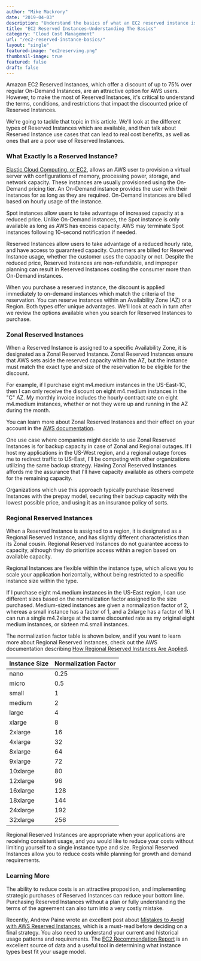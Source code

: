 ```yaml
---
author: "Mike Mackrory"
date: "2019-04-03"
description: "Understand the basics of what an EC2 reserved instance is, and the types available. Learn Reserved Instance use cases that can lead to real cost benefits, as well as ones that are a poor use of Reserved Instances."
title: "EC2 Reserved Instances—Understanding The Basics"
category: "Cloud Cost Management"
url: "/ec2-reserved-instance-basics/"
layout: "single"
featured-image: "ec2reserving.png"
thumbnail-image: true
featured: false
draft: false
---
```


Amazon EC2 Reserved Instances, which offer a discount of up to 75% over regular On-Demand Instances, are an attractive option for AWS users. However, to make the most of Reserved Instances, it's critical to understand the terms, conditions, and restrictions that impact the discounted price of Reserved Instances.

We're going to tackle that topic in this article. We'll look at the different types of Reserved Instances which are available, and then talk about Reserved Instance use cases that can lead to real cost benefits, as well as ones that are a poor use of Reserved Instances.

### What Exactly Is a Reserved Instance?

[Elastic Cloud Computing, or EC2](/ec2-instances/), allows an AWS user to provision a virtual server with configurations of memory, processing power, storage, and network capacity. These instances are usually provisioned using the On-Demand pricing tier. An On-Demand instance provides the user with their instances for as long as they are required. On-Demand instances are billed based on hourly usage of the instance.

Spot instances allow users to take advantage of increased capacity at a reduced price. Unlike On-Demand instances, the Spot instance is only available as long as AWS has excess capacity. AWS may terminate Spot instances following 10-second notification if needed.

Reserved Instances allow users to take advantage of a reduced hourly rate, and have access to guaranteed capacity. Customers are billed for Reserved Instance usage, whether the customer uses the capacity or not. Despite the reduced price, Reserved Instances are non-refundable, and improper planning can result in Reserved Instances costing the consumer more than On-Demand instances.

When you purchase a reserved instance, the discount is applied immediately to on-demand instances which match the criteria of the reservation. You can reserve instances within an Availability Zone (AZ) or a Region. Both types offer unique advantages. We'll look at each in turn after we review the options available when you search for Reserved Instances to purchase.

### Zonal Reserved Instances

When a Reserved Instance is assigned to a specific Availability Zone, it is designated as a Zonal Reserved Instance. Zonal Reserved Instances ensure that AWS sets aside the reserved capacity within the AZ, but the instance must match the exact type and size of the reservation to be eligible for the discount.

For example, if I purchase eight m4.medium instances in the US-East-1C, then I can only receive the discount on eight m4.medium instances in the "C" AZ. My monthly invoice includes the hourly contract rate on eight m4.medium instances, whether or not they were up and running in the AZ during the month.

You can learn more about Zonal Reserved Instances and their effect on your account in the [AWS documentation](https://docs.aws.amazon.com/AWSEC2/latest/UserGuide/apply_ri.html#apply-zonal-ri).

One use case where companies might decide to use Zonal Reserved Instances is for backup capacity in case of Zonal and Regional outages. If I host my applications in the US-West region, and a regional outage forces me to redirect traffic to US-East, I'll be competing with other organizations utilizing the same backup strategy. Having Zonal Reserved Instances affords me the assurance that I'll have capacity available as others compete for the remaining capacity.

Organizations which use this approach typically purchase Reserved Instances with the prepay model, securing their backup capacity with the lowest possible price, and using it as an insurance policy of sorts.

### Regional Reserved Instances

When a Reserved Instance is assigned to a region, it is designated as a Regional Reserved Instance, and has slightly different characteristics than its Zonal cousin. Regional Reserved Instances do not guarantee access to capacity, although they do prioritize access within a region based on available capacity.

Regional Instances are flexible within the instance type, which allows you to scale your application horizontally, without being restricted to a specific instance size within the type.

If I purchase eight m4.medium instances in the US-East region, I can use different sizes based on the normalization factor assigned to the size purchased. Medium-sized instances are given a normalization factor of 2, whereas a small instance has a factor of 1, and a 2xlarge has a factor of 16. I can run a single m4.2xlarge at the same discounted rate as my original eight medium instances, or sixteen m4.small instances.

The normalization factor table is shown below, and if you want to learn more about Regional Reserved Instances, check out the AWS documentation describing [How Regional Reserved Instances Are Applied](https://docs.aws.amazon.com/AWSEC2/latest/UserGuide/apply_ri.html#apply-regional-ri).

<script>$(document).ready(function () {
  $(".post-content table").addClass("table").addClass("table-striped");
});</script>

Instance Size | Normalization Factor
--------------|---------------------
nano  | 0.25
micro  | 0.5
small  |  1
medium  | 2
large  | 4
xlarge  |  8
2xlarge  | 16
4xlarge  | 32
8xlarge  | 64
9xlarge  | 72
10xlarge  | 80
12xlarge  | 96
16xlarge  | 128
18xlarge  | 144
24xlarge  | 192  
32xlarge  | 256

Regional Reserved Instances are appropriate when your applications are receiving consistent usage, and you would like to reduce your costs without limiting yourself to a single instance type and size. Regional Reserved Instances allow you to reduce costs while planning for growth and demand requirements.

### Learning More

The ability to reduce costs is an attractive proposition, and implementing strategic purchases of Reserved Instances can reduce your bottom line. Purchasing Reserved Instances without a plan or fully understanding the terms of the agreement can also turn into a very costly mistake.

Recently, Andrew Paine wrote an excellent post about [Mistakes to Avoid with AWS Reserved Instances](/aws-reserved-instances-mistake/), which is a must-read before deciding on a final strategy. You also need to understand your current and historical usage patterns and requirements. The [EC2 Recommendation Report](https://docs.metricly.com/reports/reports-ec2-recommendations/) is an excellent source of data and a useful tool in determining what instance types best fit your usage model.
